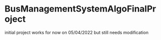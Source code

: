 # BusManagementSystemAlgoFinalProject
initial project works for now on 05/04/2022 but still needs modification 
